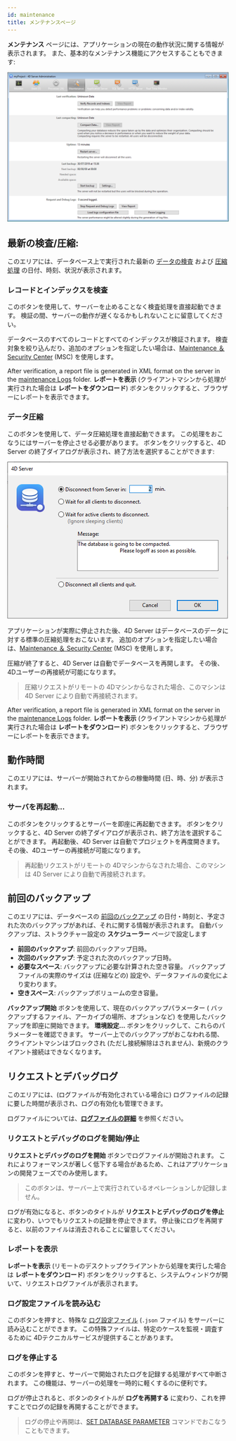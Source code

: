 ```yaml
---
id: maintenance
title: メンテナンスページ
---
```



**メンテナンス** ページには、アプリケーションの現在の動作状況に関する情報が表示されます。 また、基本的なメンテナンス機能にアクセスすることもできます:

![](../assets/en/Admin/server-maintenance.png)


## 最新の検査/圧縮:

このエリアには、データベース上で実行された最新の [データの検査](MSC/verify.md) および [圧縮処理](MSC/compact.md) の日付、時刻、状況が表示されます。

### レコードとインデックスを検査

このボタンを使用して、サーバーを止めることなく検査処理を直接起動できます。 検証の間、サーバーの動作が遅くなるかもしれないことに留意してください。

データベースのすべてのレコードとすべてのインデックスが検証されます。 検査対象を絞り込んだり、追加のオプションを指定したい場合は、[Maintenance ＆ Security Center](MSC/overview.md) (MSC) を使用します。

After verification, a report file is generated in XML format on the server in the [maintenance Logs](../Project/architecture.md#logs-folder) folder. **レポートを表示** (クライアントマシンから処理が実行された場合は **レポートをダウンロード**) ボタンをクリックすると、ブラウザーにレポートを表示できます。

### データ圧縮

このボタンを使用して、データ圧縮処理を直接起動できます。 この処理をおこなうにはサーバーを停止させる必要があります。 ボタンをクリックすると、4D Server の終了ダイアログが表示され、終了方法を選択することができます:

![](../assets/en/Admin/server-shut.png)

アプリケーションが実際に停止された後、4D Server はデータベースのデータに対する標準の圧縮処理をおこないます。 追加のオプションを指定したい場合は、[Maintenance ＆ Security Center](MSC/overview.md) (MSC) を使用します。

圧縮が終了すると、4D Server は自動でデータベースを再開します。 その後、4Dユーザーの再接続が可能になります。

> 圧縮リクエストがリモートの 4Dマシンからなされた場合、このマシンは 4D Server により自動で再接続されます。

After verification, a report file is generated in XML format on the server in the [maintenance Logs](../Project/architecture.md#logs-folder) folder. **レポートを表示** (クライアントマシンから処理が実行された場合は **レポートをダウンロード**) ボタンをクリックすると、ブラウザーにレポートを表示できます。


## 動作時間

このエリアには、サーバーが開始されてからの稼働時間 (日、時、分) が表示されます。


### サーバを再起動...

このボタンをクリックするとサーバーを即座に再起動できます。 ボタンをクリックすると、4D Server の終了ダイアログが表示され、終了方法を選択することができます。 再起動後、4D Server は自動でプロジェクトを再度開きます。 その後、4Dユーザーの再接続が可能になります。

> 再起動リクエストがリモートの 4Dマシンからなされた場合、このマシンは 4D Server により自動で再接続されます。

## 前回のバックアップ

このエリアには、データベースの [前回のバックアップ](MSC/backup.md) の日付・時刻と、予定された次のバックアップがあれば、それに関する情報が表示されます。 自動バックアップは、ストラクチャー設定の **スケジューラー** ページで設定します

- **前回のバックアップ**: 前回のバックアップ日時。
- **次回のバックアップ**: 予定された次のバックアップ日時。
- **必要なスペース**: バックアップに必要な計算された空き容量。 バックアップファイルの実際のサイズは (圧縮などの) 設定や、データファイルの変化により変わります。
- **空きスペース**: バックアップボリュームの空き容量。


**バックアップ開始** ボタンを使用して、現在のバックアップパラメーター ( バックアップするファイル、アーカイブの場所、オプションなど) を使用したバックアップを即座に開始できます。 **環境設定...** ボタンをクリックして、これらのパラメーターを確認できます。 サーバー上でのバックアップがおこなわれる間、クライアントマシンはブロックされ (ただし接続解除はされません)、新規のクライアント接続はできなくなります。


## リクエストとデバッグログ

このエリアには、(ログファイルが有効化されている場合に) ログファイルの記録に要した時間が表示され、ログの有効化も管理できます。

ログファイルについては、[**ログファイルの詳細**](Debugging/debugLogFiles.md) を参照ください。

### リクエストとデバッグのログを開始/停止

**リクエストとデバッグのログを開始** ボタンでログファイルが開始されます。 これによりフォーマンスが著しく低下する場合があるため、これはアプリケーションの開発フェーズでのみ使用します。

> このボタンは、サーバー上で実行されているオペレーションしか記録しません。

ログが有効になると、ボタンのタイトルが **リクエストとデバッグのログを停止** に変わり、いつでもリクエストの記録を停止できます。 停止後にログを再開すると、以前のファイルは消去されることに留意してください。

### レポートを表示

**レポートを表示** (リモートのデスクトップクライアントから処理を実行した場合は **レポートをダウンロード**) ボタンをクリックすると、システムウィンドウが開いて、リクエストログファイルが表示されます。

### ログ設定ファイルを読み込む

このボタンを押すと、特殊な [ログ設定ファイル](Debugging/debugLogFiles.md#ログ設定ファイルを使用する) (`.json` ファイル) をサーバーに読み込むことができます。 この特殊ファイルは、特定のケースを監視・調査するために 4Dテクニカルサービスが提供することがあります。


### ログを停止する

このボタンを押すと、サーバーで開始されたログを記録する処理がすべて中断されます。 この機能は、サーバーの処理を一時的に軽くするのに便利です。

ログが停止されると、ボタンのタイトルが **ログを再開する** に変わり、これを押すことでログの記録を再開することができます。

> ログの停止や再開は、[SET DATABASE PARAMETER](https://doc.4d.com/4dv19/help/command/ja/page642.html) コマンドでおこなうこともできます。
